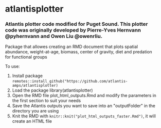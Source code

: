 # atlantisplotter
### Atlantis plotter code modified for Puget Sound. This plotter code was originally developed by Pierre-Yves Hernvann @pyhernvann and Owen Liu @owenrliu. 

Package that allowes creating an RMD document that plots spatial abundance, weight-at-age, biomass, center of gravity, diet and predation for functional groups

To use:

1. Install package `remotes::install_github("https://github.com/atlantis-amps/atlantisplotter)`
2. Load the package library(atlantisplotter)
3. Open the RMD file plot_html_outputs.Rmd and modify the parameters in the first section to suit your needs
4. Save the Atlantis outputs you want to save into an "outputFolder" in the directory you are using
5. Knit the RMD with `knitr::knit("plot_html_outputs_faster.Rmd")`, it will create an HTML file
